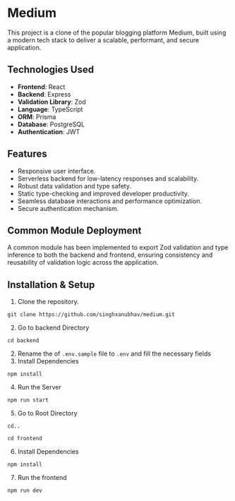 # Medium

This project is a clone of the popular blogging platform Medium, built using a modern tech stack to deliver a scalable, performant, and secure application.

## Technologies Used

- **Frontend**: React
- **Backend**: Express
- **Validation Library**: Zod
- **Language**: TypeScript
- **ORM**: Prisma
- **Database**: PostgreSQL
- **Authentication**: JWT

## Features

- Responsive user interface.
- Serverless backend for low-latency responses and scalability.
- Robust data validation and type safety.
- Static type-checking and improved developer productivity.
- Seamless database interactions and performance optimization.
- Secure authentication mechanism.

## Common Module Deployment

A common module has been implemented to export Zod validation and type inference to both the backend and frontend, ensuring consistency and reusability of validation logic across the application.

## Installation & Setup
1. Clone the repository.
```
git clone https://github.com/singhxanubhav/medium.git
```
2. Go to backend Directory
```
cd backend
```
2. Rename the of `.env.sample` file to `.env` and fill the necessary fields
3. Install Dependencies 
```
npm install
```
4. Run the Server
```
npm run start
```
5. Go to Root Directory
```
cd..
```
```
cd frontend
```
6. Install Dependencies 
```
npm install
```
7. Run the frontend
```
npm run dev
```
